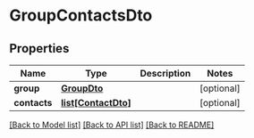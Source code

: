 # GroupContactsDto

## Properties
Name | Type | Description | Notes
------------ | ------------- | ------------- | -------------
**group** | [**GroupDto**](GroupDto) |  | [optional] 
**contacts** | [**list[ContactDto]**](ContactDto) |  | [optional] 

[[Back to Model list]](../README#documentation-for-models) [[Back to API list]](../README#documentation-for-api-endpoints) [[Back to README]](../README)


